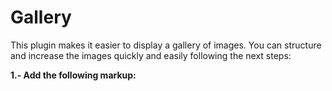 # Gallery

This plugin makes it easier to display a gallery of images. You can structure and increase the images quickly and easily following the next steps:

<b>1.- Add the following markup:<b>
